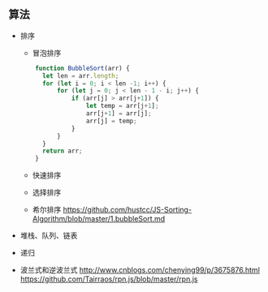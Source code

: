 算法
--
* 排序 
    * 冒泡排序
    ```jsx harmony
        function BubbleSort(arr) {
          let len = arr.length;
          for (let i = 0; i < len -1; i++) {
              for (let j = 0; j < len - 1 - i; j++) {
                  if (arr[j] > arr[j+1]) {
                      let temp = arr[j+1];
                      arr[j+1] = arr[j];
                      arr[j] = temp;
                  }
              }
          }
          return arr;
        }
    ```
    * 快速排序
    
    * 选择排序
    * 希尔排序
https://github.com/hustcc/JS-Sorting-Algorithm/blob/master/1.bubbleSort.md
* 堆栈、队列、链表

* 递归
 
* 波兰式和逆波兰式 
http://www.cnblogs.com/chenying99/p/3675876.html
https://github.com/Tairraos/rpn.js/blob/master/rpn.js

